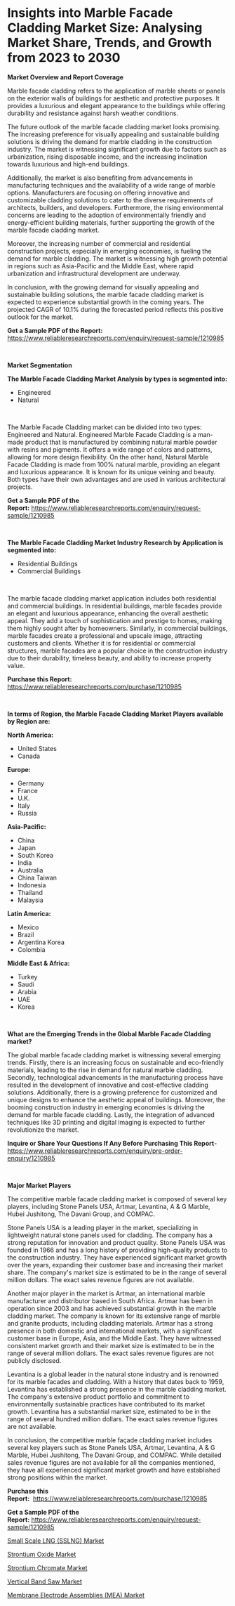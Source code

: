 <p><h1>Insights into Marble Facade Cladding Market Size: Analysing Market Share, Trends, and Growth from 2023 to 2030</h1></p><p><strong>Market Overview and Report Coverage</strong></p>
<p><p>Marble facade cladding refers to the application of marble sheets or panels on the exterior walls of buildings for aesthetic and protective purposes. It provides a luxurious and elegant appearance to the buildings while offering durability and resistance against harsh weather conditions.</p><p>The future outlook of the marble facade cladding market looks promising. The increasing preference for visually appealing and sustainable building solutions is driving the demand for marble cladding in the construction industry. The market is witnessing significant growth due to factors such as urbanization, rising disposable income, and the increasing inclination towards luxurious and high-end buildings.</p><p>Additionally, the market is also benefiting from advancements in manufacturing techniques and the availability of a wide range of marble options. Manufacturers are focusing on offering innovative and customizable cladding solutions to cater to the diverse requirements of architects, builders, and developers. Furthermore, the rising environmental concerns are leading to the adoption of environmentally friendly and energy-efficient building materials, further supporting the growth of the marble facade cladding market.</p><p>Moreover, the increasing number of commercial and residential construction projects, especially in emerging economies, is fueling the demand for marble cladding. The market is witnessing high growth potential in regions such as Asia-Pacific and the Middle East, where rapid urbanization and infrastructural development are underway.</p><p>In conclusion, with the growing demand for visually appealing and sustainable building solutions, the marble facade cladding market is expected to experience substantial growth in the coming years. The projected CAGR of 10.1% during the forecasted period reflects this positive outlook for the market.</p></p>
<p><strong>Get a Sample PDF of the Report:</strong> <a href="https://www.reliableresearchreports.com/enquiry/request-sample/1210985">https://www.reliableresearchreports.com/enquiry/request-sample/1210985</a></p>
<p>&nbsp;</p>
<p><strong>Market Segmentation</strong></p>
<p><strong>The Marble Facade Cladding Market Analysis by types is segmented into:</strong></p>
<p><ul><li>Engineered</li><li>Natural</li></ul></p>
<p>&nbsp;</p>
<p><p>The Marble Facade Cladding market can be divided into two types: Engineered and Natural. Engineered Marble Facade Cladding is a man-made product that is manufactured by combining natural marble powder with resins and pigments. It offers a wide range of colors and patterns, allowing for more design flexibility. On the other hand, Natural Marble Facade Cladding is made from 100% natural marble, providing an elegant and luxurious appearance. It is known for its unique veining and beauty. Both types have their own advantages and are used in various architectural projects.</p></p>
<p><strong>Get a Sample PDF of the Report:</strong>&nbsp;<a href="https://www.reliableresearchreports.com/enquiry/request-sample/1210985">https://www.reliableresearchreports.com/enquiry/request-sample/1210985</a></p>
<p>&nbsp;</p>
<p><strong>The Marble Facade Cladding Market Industry Research by Application is segmented into:</strong></p>
<p><ul><li>Residential Buildings</li><li>Commercial Buildings</li></ul></p>
<p>&nbsp;</p>
<p><p>The marble facade cladding market application includes both residential and commercial buildings. In residential buildings, marble facades provide an elegant and luxurious appearance, enhancing the overall aesthetic appeal. They add a touch of sophistication and prestige to homes, making them highly sought after by homeowners. Similarly, in commercial buildings, marble facades create a professional and upscale image, attracting customers and clients. Whether it is for residential or commercial structures, marble facades are a popular choice in the construction industry due to their durability, timeless beauty, and ability to increase property value.</p></p>
<p><strong>Purchase this Report:</strong>&nbsp; <a href="https://www.reliableresearchreports.com/purchase/1210985">https://www.reliableresearchreports.com/purchase/1210985</a></p>
<p>&nbsp;</p>
<p><strong>In terms of Region, the Marble Facade Cladding Market Players available by Region are:</strong></p>
<p>
    <p> <strong> North America: </strong>
        <ul>
            <li>United States</li>
            <li>Canada</li>
        </ul>
        </p> 
    <p> <strong> Europe: </strong>
        <ul>
            <li>Germany</li>
            <li>France</li>
            <li>U.K.</li>
            <li>Italy</li>
            <li>Russia</li>
        </ul>
        </p> 
    <p> <strong> Asia-Pacific: </strong>
        <ul>
            <li>China</li>
            <li>Japan</li>
            <li>South Korea</li>
            <li>India</li>
            <li>Australia</li>
            <li>China Taiwan</li>
            <li>Indonesia</li>
            <li>Thailand</li>
            <li>Malaysia</li>
        </ul>
        </p> 
    <p> <strong> Latin America: </strong>
        <ul>
            <li>Mexico</li>
            <li>Brazil</li>
            <li>Argentina Korea</li>
            <li>Colombia</li>
        </ul>
        </p> 
    <p> <strong> Middle East & Africa: </strong>
        <ul>
            <li>Turkey</li>
            <li>Saudi</li>
            <li>Arabia</li>
            <li>UAE</li>
            <li>Korea</li>
        </ul>
    </p>
    </p>
<p>&nbsp;</p>
<p><strong>What are the Emerging Trends in the Global Marble Facade Cladding market?</strong></p>
<p><p>The global marble facade cladding market is witnessing several emerging trends. Firstly, there is an increasing focus on sustainable and eco-friendly materials, leading to the rise in demand for natural marble cladding. Secondly, technological advancements in the manufacturing process have resulted in the development of innovative and cost-effective cladding solutions. Additionally, there is a growing preference for customized and unique designs to enhance the aesthetic appeal of buildings. Moreover, the booming construction industry in emerging economies is driving the demand for marble facade cladding. Lastly, the integration of advanced techniques like 3D printing and digital imaging is expected to further revolutionize the market.</p></p>
<p><strong>Inquire or Share Your Questions If Any Before Purchasing This Report</strong>- <a href="https://www.reliableresearchreports.com/enquiry/pre-order-enquiry/1210985">https://www.reliableresearchreports.com/enquiry/pre-order-enquiry/1210985</a></p>
<p>&nbsp;</p>
<p><strong>Major Market Players</strong></p>
<p><p>The competitive marble facade cladding market is composed of several key players, including Stone Panels USA, Artmar, Levantina, A & G Marble, Hubei Jushitong, The Davani Group, and COMPAC. </p><p>Stone Panels USA is a leading player in the market, specializing in lightweight natural stone panels used for cladding. The company has a strong reputation for innovation and product quality. Stone Panels USA was founded in 1966 and has a long history of providing high-quality products to the construction industry. They have experienced significant market growth over the years, expanding their customer base and increasing their market share. The company's market size is estimated to be in the range of several million dollars. The exact sales revenue figures are not available.</p><p>Another major player in the market is Artmar, an international marble manufacturer and distributor based in South Africa. Artmar has been in operation since 2003 and has achieved substantial growth in the marble cladding market. The company is known for its extensive range of marble and granite products, including cladding materials. Artmar has a strong presence in both domestic and international markets, with a significant customer base in Europe, Asia, and the Middle East. They have witnessed consistent market growth and their market size is estimated to be in the range of several million dollars. The exact sales revenue figures are not publicly disclosed.</p><p>Levantina is a global leader in the natural stone industry and is renowned for its marble facades and cladding. With a history that dates back to 1959, Levantina has established a strong presence in the marble cladding market. The company's extensive product portfolio and commitment to environmentally sustainable practices have contributed to its market growth. Levantina has a substantial market size, estimated to be in the range of several hundred million dollars. The exact sales revenue figures are not available.</p><p>In conclusion, the competitive marble façade cladding market includes several key players such as Stone Panels USA, Artmar, Levantina, A & G Marble, Hubei Jushitong, The Davani Group, and COMPAC. While detailed sales revenue figures are not available for all the companies mentioned, they have all experienced significant market growth and have established strong positions within the market.</p></p>
<p><strong>Purchase this Report:</strong>&nbsp;&nbsp;<a href="https://www.reliableresearchreports.com/purchase/1210985">https://www.reliableresearchreports.com/purchase/1210985</a></p>
<p></p>
<p><strong>Get a Sample PDF of the Report:</strong>&nbsp;<a href="https://www.reliableresearchreports.com/enquiry/request-sample/1210985">https://www.reliableresearchreports.com/enquiry/request-sample/1210985</a></p>
<p><p><a href="https://www.linkedin.com/pulse/small-scale-lng-sslng-market-size-share-amp-trends-analysis/">Small Scale LNG (SSLNG) Market</a></p><p><a href="https://medium.com/@primeyash92/strontium-oxide-market-size-growth-forecast-2023-2030-accf0dd53024">Strontium Oxide Market</a></p><p><a href="https://medium.com/@yashreliableresearchreports/strontium-chromate-market-size-growth-forecast-2023-2030-6f9b54595537">Strontium Chromate Market</a></p><p><a href="https://github.com/ChiragRP21/Market-Research-Report-List-1/blob/main/vertical-band-saw-market.md">Vertical Band Saw Market</a></p><p><a href="https://www.linkedin.com/pulse/membrane-electrode-assemblies-mea-market-insights-players/">Membrane Electrode Assemblies (MEA) Market</a></p></p>